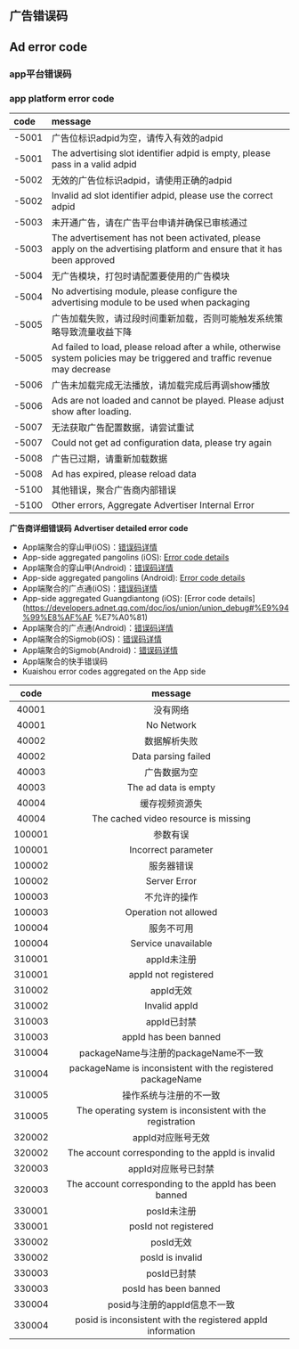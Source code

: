 ## 广告错误码
## Ad error code

### app平台错误码
### app platform error code

code|message|
:-|:-|
-5001|广告位标识adpid为空，请传入有效的adpid
-5001|The advertising slot identifier adpid is empty, please pass in a valid adpid
-5002|无效的广告位标识adpid，请使用正确的adpid
-5002|Invalid ad slot identifier adpid, please use the correct adpid
-5003|未开通广告，请在广告平台申请并确保已审核通过
-5003|The advertisement has not been activated, please apply on the advertising platform and ensure that it has been approved
-5004|无广告模块，打包时请配置要使用的广告模块
-5004|No advertising module, please configure the advertising module to be used when packaging
-5005|广告加载失败，请过段时间重新加载，否则可能触发系统策略导致流量收益下降
-5005|Ad failed to load, please reload after a while, otherwise system policies may be triggered and traffic revenue may decrease
-5006|广告未加载完成无法播放，请加载完成后再调show播放
-5006|Ads are not loaded and cannot be played. Please adjust show after loading.
-5007|无法获取广告配置数据，请尝试重试
-5007|Could not get ad configuration data, please try again
-5008|广告已过期，请重新加载数据
-5008|Ad has expired, please reload data
-5100|其他错误，聚合广告商内部错误
-5100|Other errors, Aggregate Advertiser Internal Error


**广告商详细错误码**
**Advertiser detailed error code**
- App端聚合的穿山甲(iOS)：[错误码详情](https://ad.oceanengine.com/union/media/union/download/detail?id=16&docId=5de8d574b1afac00129330d5&osType=ios)
- App-side aggregated pangolins (iOS): [Error code details](https://ad.oceanengine.com/union/media/union/download/detail?id=16&docId=5de8d574b1afac00129330d5&osType=ios)
- App端聚合的穿山甲(Android)：[错误码详情](https://ad.oceanengine.com/union/media/union/download/detail?id=4&docId=5de8d9b925b16b00113af0ed&osType=android)
- App-side aggregated pangolins (Android): [Error code details](https://ad.oceanengine.com/union/media/union/download/detail?id=4&docId=5de8d9b925b16b00113af0ed&osType=android)
- App端聚合的广点通(iOS)：[错误码详情](https://developers.adnet.qq.com/doc/ios/union/union_debug#%E9%94%99%E8%AF%AF%E7%A0%81)
- App-side aggregated Guangdiantong (iOS): [Error code details](https://developers.adnet.qq.com/doc/ios/union/union_debug#%E9%94%99%E8%AF%AF %E7%A0%81)
- App端聚合的广点通(Android)：[错误码详情](https://developers.adnet.qq.com/doc/android/union/union_debug#sdk%20%E9%94%99%E8%AF%AF%E7%A0%81)
- App端聚合的Sigmob(iOS)：[错误码详情](https://doc.sigmob.com/#/Sigmob%E4%BD%BF%E7%94%A8%E6%8C%87%E5%8D%97/SDK%E9%9B%86%E6%88%90%E8%AF%B4%E6%98%8E/iOS/%E9%94%99%E8%AF%AF%E7%A0%81/)
- App端聚合的Sigmob(Android)：[错误码详情](https://doc.sigmob.com/#/Sigmob%E4%BD%BF%E7%94%A8%E6%8C%87%E5%8D%97/SDK%E9%9B%86%E6%88%90%E8%AF%B4%E6%98%8E/Android/%E9%94%99%E8%AF%AF%E7%A0%81/)
- App端聚合的快手错误码
- Kuaishou error codes aggregated on the App side

|code|message|
|:-:|:-:|
|40001|没有网络|
|40001|No Network|
|40002|数据解析失败|
|40002|Data parsing failed|
|40003|广告数据为空|
|40003|The ad data is empty|
|40004|缓存视频资源失|
|40004|The cached video resource is missing|
|100001|参数有误|
|100001|Incorrect parameter|
|100002|服务器错误|
|100002|Server Error|
|100003|不允许的操作|
|100003|Operation not allowed|
|100004|服务不可用|
|100004|Service unavailable|
|310001|appId未注册|
|310001|appId not registered|
|310002|appId无效|
|310002|Invalid appId|
|310003|appId已封禁|
|310003|appId has been banned|
|310004|packageName与注册的packageName不一致|
|310004|packageName is inconsistent with the registered packageName|
|310005|操作系统与注册的不一致|
|310005|The operating system is inconsistent with the registration|
|320002|appId对应账号无效|
|320002|The account corresponding to the appId is invalid|
|320003|appId对应账号已封禁|
|320003|The account corresponding to the appId has been banned|
|330001|posId未注册|
|330001|posId not registered|
|330002|posId无效|
|330002|posId is invalid|
|330003|posId已封禁|
|330003|posId has been banned|
|330004|posid与注册的appId信息不一致|
|330004|posid is inconsistent with the registered appId information|
